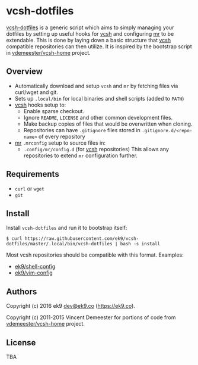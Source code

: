 vcsh-dotfiles
=============

[vcsh-dotfiles][0] is a generic script which aims to simply managing your
dotfiles by setting up useful hooks for [vcsh][1] and configuring [mr][2] to be
extendable. This is done by laying down a basic structure that [vcsh][1]
compatible repositories can then utilize. It is inspired by the bootstrap
script in [vdemeester/vcsh-home][3] project.

## Overview

- Automatically download and setup `vcsh` and `mr` by fetching files via
  curl/wget and git.
- Sets up `.local/bin` for local binaries and shell scripts (added to `PATH`)
- [vcsh][1] hooks setup to:
    - Enable sparse checkout.
    - Ignore `README`, `LICENSE` and other common development files.
    - Make backup copies of files that would be overwritten when cloning.
    - Repositories can have `.gitignore` files stored
      in `.gitignore.d/<repo-name>` of every repository
- [mr][2] `.mrconfig` setup to source files in:
    - `.config/mr/config.d` (for [vcsh][1] repositories)
  This allows any repositories to extend `mr` configuration further.

## Requirements

- `curl` or `wget`
- `git`

## Install

Install `vcsh-dotfiles` and run it to bootstrap itself:

    $ curl https://raw.githubusercontent.com/ek9/vcsh-dotfiles/master/.local/bin/vcsh-dotfiles | bash -s install

Most vcsh repositories should be compatible with this format. Examples:

- [ek9/shell-config][10]
- [ek9/vim-config][11]

## Authors

Copyright (c) 2016 ek9 <dev@ek9.co> (https://ek9.co).

Copyright (c) 2011-2015 Vincent Demeester for portions of code from
[vdemeester/vcsh-home][3] project.

## License

TBA

[0]: https://github.com/ek9/vcsh-dotfiles
[1]: https://github.com/RichiH/vcsh
[2]: https://github.com/joeyh/myrepos
[3]: https://github.com/vdemeester/vcsh-home
[10]: https://github.com/ek9/shell-config
[11]: https://github.com/ek9/vim-config
